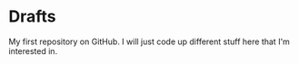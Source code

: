 # Drafts

My first repository on GitHub. I will just code up different stuff here that I'm interested in.
